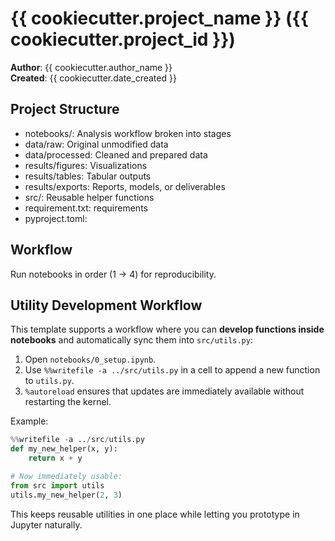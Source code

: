 # {{ cookiecutter.project_name }} ({{ cookiecutter.project_id }})

**Author**: {{ cookiecutter.author_name }}  
**Created**: {{ cookiecutter.date_created }}  

## Project Structure
- notebooks/: Analysis workflow broken into stages  
- data/raw: Original unmodified data  
- data/processed: Cleaned and prepared data  
- results/figures: Visualizations  
- results/tables: Tabular outputs  
- results/exports: Reports, models, or deliverables  
- src/: Reusable helper functions
- requirement.txt: requirements 
- pyproject.toml:  

## Workflow
Run notebooks in order (1 → 4) for reproducibility.


## Utility Development Workflow

This template supports a workflow where you can **develop functions inside notebooks** 
and automatically sync them into `src/utils.py`:

1. Open `notebooks/0_setup.ipynb`.
2. Use `%%writefile -a ../src/utils.py` in a cell to append a new function to `utils.py`.
3. `%autoreload` ensures that updates are immediately available without restarting the kernel.

Example:

```python
%%writefile -a ../src/utils.py
def my_new_helper(x, y):
    return x + y

# Now immediately usable:
from src import utils
utils.my_new_helper(2, 3)
```

This keeps reusable utilities in one place while letting you prototype in Jupyter naturally.
